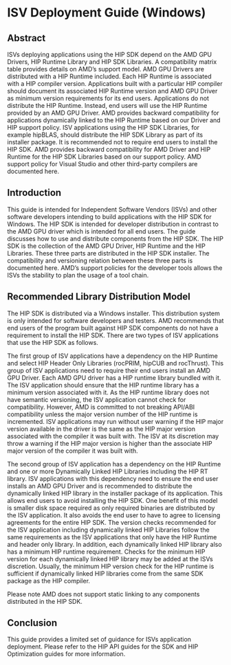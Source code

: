 # ISV Deployment Guide (Windows)

## Abstract

ISVs deploying applications using the HIP SDK depend on the AMD GPU Drivers, HIP Runtime Library and HIP SDK Libraries. A compatibility matrix table provides details on AMD’s support model. AMD GPU Drivers are distributed with a HIP Runtime included. Each HIP Runtime is associated with a HIP compiler version. Applications built with a particular HIP compiler should document its associated HIP Runtime version and AMD GPU Driver as minimum version requirements for its end users. Applications do not distribute the HIP Runtime. Instead, end users will use the HIP Runtime provided by an AMD GPU Driver. AMD provides backward compatibility for applications dynamically linked to the HIP Runtime based on our Driver and HIP support policy. ISV applications using the HIP SDK Libraries, for example hipBLAS, should distribute the HIP SDK Library as part of its installer package. It is recommended not to require end users to install the HIP SDK. AMD provides backward compatibility for AMD Driver and HIP Runtime for the HIP SDK Libraries based on our support policy. AMD support policy for Visual Studio and other third-party compilers are documented here.

## Introduction

This guide is intended for Independent Software Vendors (ISVs) and other software developers intending to build applications with the HIP SDK for Windows. The HIP SDK is intended for developer distribution in contrast to the AMD GPU driver which is intended for all end users. The guide discusses how to use and distribute components from the HIP SDK. The HIP SDK is the collection of the AMD GPU Driver, HIP Runtime and the HIP Libraries. These three parts are distributed in the HIP SDK installer. The compatibility and versioning relation between these three parts is documented here. AMD’s support policies for the developer tools allows the ISVs the stability to plan the usage of a tool chain.

## Recommended Library Distribution Model

The HIP SDK is distributed via a Windows installer. This distribution system is only intended for software developers and testers. AMD recommends that end users of the program built against HIP SDK components do not have a requirement to install the HIP SDK. There are two types of ISV applications that use the HIP SDK as follows.

The first group of ISV applications have a dependency on the HIP Runtime and select HIP Header Only Libraries (rocPRIM, hipCUB and rocThrust).  This group of ISV applications need to require their end users install an AMD GPU Driver. Each AMD GPU driver has a HIP runtime library bundled with it. The ISV application should ensure that the HIP runtime library has a minimum version associated with it. As the HIP runtime library does not have semantic versioning, the ISV application cannot check for compatibility. However, AMD is committed to not breaking API/ABI compatibility unless the major version number of the HIP runtime is incremented. ISV applications may run without user warning if the HIP major version available in the driver is the same as the HIP major version associated with the compiler it was built with. The ISV at its discretion may throw a warning if the HIP major version is higher than the associate HIP major version of the compiler it was built with.

The second group of ISV application has a dependency on the HIP Runtime and one or more Dynamically Linked HIP Libraries including the HIP RT library. ISV applications with this dependency need to ensure the end user installs an AMD GPU Driver and is recommended to distribute the dynamically linked HIP library in the installer package of its application. This allows end users to avoid installing the HIP SDK. One benefit of this model is smaller disk space required as only required binaries are distributed by the ISV application. It also avoids the end user to have to agree to licensing agreements for the entire HIP SDK. The version checks recommended for the ISV application including dynamically linked HIP Libraries follow the same requirements as the ISV applications that only have the HIP Runtime and header only library. In addition, each dynamically linked HIP library also has a minimum HIP runtime requirement. Checks for the minimum HIP version for each dynamically linked HIP library may be added at the ISVs discretion. Usually, the minimum HIP version check for the HIP runtime is sufficient if dynamically linked HIP libraries come from the same SDK package as the HIP compiler.

Please note AMD does not support static linking to any components distributed in the HIP SDK.

## Conclusion

This guide provides a limited set of guidance for ISVs application deployment. Please refer to the HIP API guides for the SDK and HIP Optimization guides for more information.
